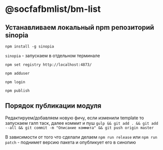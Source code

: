 # @socfafbmlist/bm-list

## Устанавливаем локальный npm репозиторий sinopia

`npm install -g sinopia`

`sinopia` - запускаем в отдельном терминале

`npm set registry http://localhost:4873/`

`npm adduser`

`npm login`

`npm publish`

## Порядок публикации модуля

Редактируем/добавляем новую фичу, если изменили template то запускаем галп таск, далее коммит и пуш `gulp && git add . && git add --all && git commit -m "Описание коммита" && git push origin master`

В зависимости от того что сделали делаем `npm run release` или `npm run patch` - поднимет версию пакета и опубликует его в синопию
